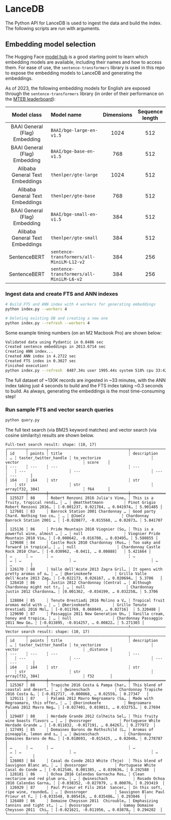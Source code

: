 # LanceDB

The Python API for LanceDB is used to ingest the data and build the index. The following scripts are run with arguments.

## Embedding model selection

The Hugging Face [model hub](https://huggingface.co/models) is a good starting point to learn which embedding models are available, including their names and how to access them. For ease of use, the `sentence-transformers` library is used in this repo to expose the embedding models to LanceDB and generating the embeddings.

As of 2023, the following embedding models for English are exposed through the `sentence-transformers` library (in order of their performance on the [MTEB leaderboard](https://huggingface.co/spaces/mteb/leaderboard)):

| Model class | Model name | Dimensions | Sequence length
|:---:|:---|:---:|:---:
BAAI General (Flag) Embedding | `BAAI/bge-large-en-v1.5` | 1024 | 512
BAAI General (Flag) Embedding | `BAAI/bge-base-en-v1.5` | 768 | 512
Alibaba General Text Embeddings | `thenlper/gte-large` | 1024 | 512
Alibaba General Text Embeddings | `thenlper/gte-base` | 768 | 512
BAAI General (Flag) Embedding | `BAAI/bge-small-en-v1.5` | 384 | 512
Alibaba General Text Embeddings | `thenlper/gte-small` | 384 | 512
SentenceBERT | `sentence-transformers/all-MiniLM-L12-v2` | 384 | 256
SentenceBERT | `sentence-transformers/all-MiniLM-L6-v2` | 384 | 256


### Ingest data and create FTS and ANN indexes

```sh
# Build FTS and ANN index with 4 workers for generating embeddings
python index.py --workers 4
```

```sh
# Deleting existing DB and creating a new one
python index.py --refresh --workers 4
```

Some example timing numbers (on an M2 Macbook Pro) are shown below:

```sh
Validated data using Pydantic in 0.8486 sec
Created sentence embeddings in 2013.6714 sec
Creating ANN index...
Created ANN index in 4.2722 sec
Created FTS index in 0.3027 sec
Finished execution!
python index.py --refresh  8487.34s user 1995.44s system 518% cpu 33:42.37 total
```

The full dataset of ~130K records are ingested in ~33 minutes, with the ANN index taking just 4 seconds to build and the FTS index taking ~0.3 seconds to build. As always, generating the embeddings is the most time-consuming step!

### Run sample FTS and vector search queries

```sh
python query.py
```

The full text search (via BM25 keyword matches) and vector search (via cosine similarity) results are shown below.

```
Full-text search result: shape: (10, 17)
┌────────┬────────┬───────────────────────────────────┬───────────────────────────────────┬───┬───────────────────────┬───────────────────────────────────┬───────────────────────────────────┬──────────┐
│ id     ┆ points ┆ title                             ┆ description                       ┆ … ┆ taster_twitter_handle ┆ to_vectorize                      ┆ vector                            ┆ score    │
│ ---    ┆ ---    ┆ ---                               ┆ ---                               ┆   ┆ ---                   ┆ ---                               ┆ ---                               ┆ ---      │
│ i64    ┆ i64    ┆ str                               ┆ str                               ┆   ┆ str                   ┆ str                               ┆ array[f32, 384]                   ┆ f64      │
╞════════╪════════╪═══════════════════════════════════╪═══════════════════════════════════╪═══╪═══════════════════════╪═══════════════════════════════════╪═══════════════════════════════════╪══════════╡
│ 125527 ┆ 88     ┆ Robert Renzoni 2016 Julia's Vine… ┆ This is a fruity, tropical rendi… ┆ … ┆ @mattkettmann         ┆ Pinot Grigio Robert Renzoni 2016… ┆ [-0.001237, 0.021784, … 0.041974… ┆ 5.901485 │
│ 127601 ┆ 83     ┆ Banrock Station 2001 Chardonnay … ┆ Good party Chard. Nothing too co… ┆ … ┆ @JoeCz                ┆ Chardonnay Banrock Station 2001 … ┆ [-0.020877, -0.015568, … 0.02873… ┆ 5.841707 │
│ 125136 ┆ 86     ┆ Pride Mountain 2010 Viognier (So… ┆ This is a powerful wine, almost … ┆ … ┆ null                  ┆ Viognier Pride Mountain 2010 Vio… ┆ [-0.000642, -0.016708, … 0.03495… ┆ 5.580855 │
│ 129608 ┆ 84     ┆ Castle Rock 2010 Chardonnay (Rus… ┆ Too oaky and forward in tropical… ┆ … ┆ null                  ┆ Chardonnay Castle Rock 2010 Char… ┆ [-0.030962, -0.0411, … 0.00888]   ┆ 5.421664 │
│ …      ┆ …      ┆ …                                 ┆ …                                 ┆ … ┆ …                     ┆ …                                 ┆ …                                 ┆ …        │
│ 126170 ┆ 88     ┆ Valle dell'Acate 2013 Zagra Gril… ┆ It opens with pretty aromas of o… ┆ … ┆ @kerinokeefe          ┆ Grillo Valle dell'Acate 2013 Zag… ┆ [-0.022173, 0.026167, … 0.020694… ┆ 5.3706   │
│ 126410 ┆ 86     ┆ Justin 2012 Chardonnay (Central … ┆ Although Chardonnay might not tr… ┆ … ┆ null                  ┆ Chardonnay Justin 2012 Chardonna… ┆ [0.001362, -0.034199, … 0.032258… ┆ 5.3706   │
│ 128804 ┆ 85     ┆ Tenute Orestiadi 2016 Molino a V… ┆ Tropical fruit aromas meld with … ┆ … ┆ @kerinokeefe          ┆ Grillo Tenute Orestiadi 2016 Mol… ┆ [-0.011769, 0.060849, … 0.02716]  ┆ 5.320488 │
│ 129690 ┆ 87     ┆ Passaggio 2011 New Generation Un… ┆ Vanilla cream, honey and tropica… ┆ … ┆ null                  ┆ Chardonnay Passaggio 2011 New Ge… ┆ [-0.013895, -0.014257, … 0.00822… ┆ 5.271303 │
└────────┴────────┴───────────────────────────────────┴───────────────────────────────────┴───┴───────────────────────┴───────────────────────────────────┴───────────────────────────────────┴──────────┘
Vector search result: shape: (10, 17)
┌────────┬────────┬───────────────────────────────────┬───────────────────────────────────┬───┬───────────────────────┬───────────────────────────────────┬───────────────────────────────────┬───────────┐
│ id     ┆ points ┆ title                             ┆ description                       ┆ … ┆ taster_twitter_handle ┆ to_vectorize                      ┆ vector                            ┆ _distance │
│ ---    ┆ ---    ┆ ---                               ┆ ---                               ┆   ┆ ---                   ┆ ---                               ┆ ---                               ┆ ---       │
│ i64    ┆ i64    ┆ str                               ┆ str                               ┆   ┆ str                   ┆ str                               ┆ array[f32, 384]                   ┆ f32       │
╞════════╪════════╪═══════════════════════════════════╪═══════════════════════════════════╪═══╪═══════════════════════╪═══════════════════════════════════╪═══════════════════════════════════╪═══════════╡
│ 125367 ┆ 88     ┆ Trapiche 2016 Costa & Pampa Char… ┆ This blend of coastal and desert… ┆ … ┆ @wineschach           ┆ Chardonnay Trapiche 2016 Costa &… ┆ [-0.012717, -0.000868, … 0.02559… ┆ 0.27347   │
│ 129111 ┆ 87     ┆ Palamà 2012 Mavro Negroamaro (Sa… ┆ Made with Negroamaro, this offer… ┆ … ┆ @kerinokeefe          ┆ Negroamaro Palamà 2012 Mavro Neg… ┆ [-0.027401, 0.019011, … 0.032753… ┆ 0.27694   │
│ 129487 ┆ 88     ┆ Herdade Grande 2012 Colheita Sel… ┆ This fruity wine boasts flavors … ┆ … ┆ @vossroger            ┆ Portuguese White Herdade Grande … ┆ [-0.011832, -0.017191, … 0.04267… ┆ 0.277972  │
│ 127491 ┆ 85     ┆ Domaines Barons de Rothschild (L… ┆ Aromas of pineapple, lemon and s… ┆ … ┆ @wineschach           ┆ Chardonnay Domaines Barons de Ro… ┆ [-0.018693, -0.015425, … 0.02040… ┆ 0.278787  │
│ …      ┆ …      ┆ …                                 ┆ …                                 ┆ … ┆ …                     ┆ …                                 ┆ …                                 ┆ …         │
│ 126003 ┆ 84     ┆ Casal do Conde 2013 White (Tejo)  ┆ This blend of Sauvignon Blanc an… ┆ … ┆ @vossroger            ┆ Portuguese White Casal do Conde … ┆ [-0.012546, 0.001385, … 0.039636… ┆ 0.292588  │
│ 128181 ┆ 86     ┆ Ochoa 2016 Calendas Garnacha Ros… ┆ Clean nectarine and red plum aro… ┆ … ┆ @wineschach           ┆ Rosado Ochoa 2016 Calendas Garna… ┆ [-0.038352, -0.027079, … 0.00070… ┆ 0.293419  │
│ 126929 ┆ 87     ┆ Paul Prieur et Fils 2014  Sancer… ┆ In this soft, ripe wine, rounded… ┆ … ┆ @vossroger            ┆ Sauvignon Blanc Paul Prieur et F… ┆ [-0.033548, 0.005416, … 0.035486… ┆ 0.293846  │
│ 126489 ┆ 86     ┆ Domaine Cheysson 2011  Chirouble… ┆ Emphasizing tannins and tight st… ┆ … ┆ @vossroger            ┆ Gamay Domaine Cheysson 2011  Chi… ┆ [-0.021621, -0.011956, … 0.03878… ┆ 0.294202  │
└────────┴────────┴───────────────────────────────────┴───────────────────────────────────┴───┴───────────────────────┴───────────────────────────────────┴───────────────────────────────────┴───────────┘
```


